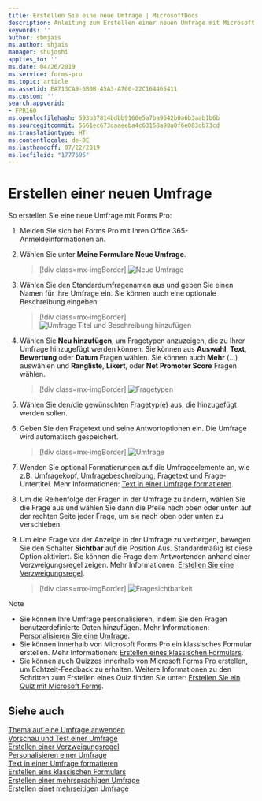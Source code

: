 ```yaml
---
title: Erstellen Sie eine neue Umfrage | MicrosoftDocs
description: Anleitung zum Erstellen einer neuen Umfrage mit Microsoft Forms Pro.
keywords: ''
author: sbmjais
ms.author: shjais
manager: shujoshi
applies_to: ''
ms.date: 04/26/2019
ms.service: forms-pro
ms.topic: article
ms.assetid: EA713CA9-6B0B-45A3-A700-22C164465411
ms.custom: ''
search.appverid:
- FPR160
ms.openlocfilehash: 593b37814bdbb9160e5a7ba9642b0a6b3aab1b6b
ms.sourcegitcommit: 5661ec673caaeeba4c63158a98a0f6e083cb73cd
ms.translationtype: HT
ms.contentlocale: de-DE
ms.lasthandoff: 07/22/2019
ms.locfileid: "1777695"
---
```

# <a name="create-a-new-survey"></a>Erstellen einer neuen Umfrage



So erstellen Sie eine neue Umfrage mit Forms Pro:

1.  Melden Sie sich bei Forms Pro mit Ihren Office 365-Anmeldeinformationen an.

2.  Wählen Sie unter **Meine Formulare** **Neue Umfrage**.

    > [!div class=mx-imgBorder]
    > ![Neue Umfrage](media/new-survey-button.png "Neue Umfrage") 

3.  Wählen Sie den Standardumfragenamen aus und geben Sie einen Namen für Ihre Umfrage ein. Sie können auch eine optionale Beschreibung eingeben.

    > [!div class=mx-imgBorder]
    > ![Umfrage Titel und Beschreibung hinzufügen](media/survey-title.png "Umfrage Titel und Beschreibung hinzufügen") 

4.  Wählen Sie **Neu hinzufügen**, um Fragetypen anzuzeigen, die zu Ihrer Umfrage hinzugefügt werden können. Sie können aus **Auswahl**, **Text**, **Bewertung** oder **Datum** Fragen wählen. Sie können auch **Mehr** (...) auswählen und **Rangliste**, **Likert**, oder **Net Promoter Score** Fragen wählen.

    > [!div class=mx-imgBorder]
    > ![Fragetypen](media/ques-types.png "Fragetypen") 

5.  Wählen Sie den/die gewünschten Fragetyp(e) aus, die hinzugefügt werden sollen.

6.  Geben Sie den Fragetext und seine Antwortoptionen ein. Die Umfrage wird automatisch gespeichert.

    > [!div class=mx-imgBorder]
    > ![Umfrage](media/survey.png "Umfrage") 

7. Wenden Sie optional Formatierungen auf die Umfrageelemente an, wie z.B. Umfragekopf, Umfragebeschreibung, Fragetext und Frage-Untertitel. Mehr Informationen: [Text in einer Umfrage formatieren](survey-text-format.md).

8. Um die Reihenfolge der Fragen in der Umfrage zu ändern, wählen Sie die Frage aus und wählen Sie dann die Pfeile nach oben oder unten auf der rechten Seite jeder Frage, um sie nach oben oder unten zu verschieben.

9. Um eine Frage vor der Anzeige in der Umfrage zu verbergen, bewegen Sie den Schalter **Sichtbar** auf die Position Aus. Standardmäßig ist diese Option aktiviert. Sie können die Frage dem Antwortenden anhand einer Verzweigungsregel zeigen. Mehr Informationen: [Erstellen Sie eine Verzweigungsregel](create-branching-rule.md).

    > [!div class=mx-imgBorder]
    > ![Fragesichtbarkeit](media/visibility-option.png "Fragesichtbarkeit") 

> [!NOTE]
> - Sie können Ihre Umfrage personalisieren, indem Sie den Fragen benutzerdefinierte Daten hinzufügen. Mehr Informationen: [Personalisieren Sie eine Umfrage](personalize-survey.md).
> - Sie können innerhalb von Microsoft Forms Pro ein klassisches Formular erstellen. Mehr Informationen: [Erstellen eines klassischen Formulars](create-classic-form.md).
> - Sie können auch Quizzes innerhalb von Microsoft Forms Pro erstellen, um Echtzeit-Feedback zu erhalten. Weitere Informationen zu den Schritten zum Erstellen eines Quiz finden Sie unter: [Erstellen Sie ein Quiz mit Microsoft Forms](https://support.office.com/en-us/article/create-a-quiz-with-microsoft-forms-a082a018-24a1-48c1-b176-4b3616cdc83d).

## <a name="see-also"></a>Siehe auch

[Thema auf eine Umfrage anwenden](apply-theme.md)<br>
[Vorschau und Test einer Umfrage](preview-test-survey.md)<br>
[Erstellen einer Verzweigungsregel](create-branching-rule.md)<br>
[Personalisieren einer Umfrage](personalize-survey.md)<br>
[Text in einer Umfrage formatieren](survey-text-format.md)<br>
[Erstellen eins klassischen Formulars](create-classic-form.md)<br>
[Erstellen einer mehrsprachigen Umfrage](create-multilingual-survey.md)<br>
[Erstellen einet mehrseitigen Umfrage](create-multipage-survey.md)
